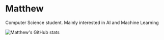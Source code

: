 # Matthew
Computer Science student.
Mainly interested in AI and Machine Learning

![Matthew's GitHub stats](https://github-readme-stats.vercel.app/api?username=maatthw&theme=radical&show_icons=true)
